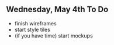 Wednesday, May 4th To Do
-------------------------

- finish wireframes
- start style tiles
- (if you have time) start mockups
